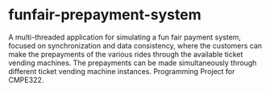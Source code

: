# funfair-prepayment-system
A multi-threaded application for simulating a fun fair payment system, focused on synchronization and data consistency, where the customers can make the prepayments of the various rides through the available ticket vending machines. The prepayments can be made simultaneously through different ticket vending machine instances. Programming Project for CMPE322.
